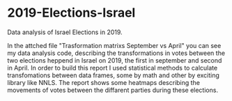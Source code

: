 # 2019-Elections-Israel
Data analysis of Israel Elections in 2019.

In the attched file "Trasformation matrixs September vs April" you can see my data analysis code, describing the transformations in votes between the two elections heppend in Israel on 2019, the first in september and second in April.
In order to build this report I used statistical methods to calculate transfomations between data frames, some by math  and other by exciting library like NNLS.
The report shows some heatmaps describing the movements of votes between the diffarent parties during these elections. 
